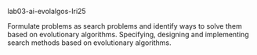 lab03-ai-evolalgos-Iri25

Formulate problems as search problems and identify ways to solve them based on evolutionary algorithms. 
Specifying, designing and implementing search methods based on evolutionary algorithms.
